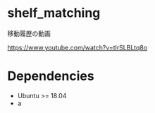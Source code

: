 # shelf_matching

移動履歴の動画

https://www.youtube.com/watch?v=tIrSLBLtq8o

# Dependencies
- Ubuntu >= 18.04
- a

